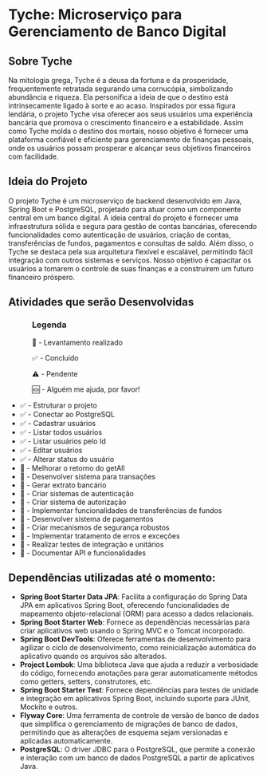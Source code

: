 <h1>Tyche: Microserviço para Gerenciamento de Banco Digital</h1>

<h2>Sobre Tyche</h2>
Na mitologia grega, Tyche é a deusa da fortuna e da prosperidade, frequentemente retratada segurando uma cornucópia, simbolizando abundância e riqueza. Ela personifica a ideia de que o destino está intrinsecamente ligado à sorte e ao acaso. Inspirados por essa figura lendária, o projeto Tyche visa oferecer aos seus usuários uma experiência bancária que promova o crescimento financeiro e a estabilidade. Assim como Tyche molda o destino dos mortais, nosso objetivo é fornecer uma plataforma confiável e eficiente para gerenciamento de finanças pessoais, onde os usuários possam prosperar e alcançar seus objetivos financeiros com facilidade.

<h2>Ideia do Projeto</h2>
O projeto Tyche é um microserviço de backend desenvolvido em Java, Spring Boot e PostgreSQL, projetado para atuar como um componente central em um banco digital. A ideia central do projeto é fornecer uma infraestrutura sólida e segura para gestão de contas bancárias, oferecendo funcionalidades como autenticação de usuários, criação de contas, transferências de fundos, pagamentos e consultas de saldo. Além disso, o Tyche se destaca pela sua arquitetura flexível e escalável, permitindo fácil integração com outros sistemas e serviços. Nosso objetivo é capacitar os usuários a tomarem o controle de suas finanças e a construírem um futuro financeiro próspero.

<h2>Atividades que serão Desenvolvidas</h2>
<ul>
    <ol><h3>Legenda</h3></ol>
    <ol>📝 - Levantamento realizado</ol>
    <ol>✅ - Concluído</ol>
    <ol>⚠️ - Pendente</ol>
    <ol>🆘 - Alguém me ajuda, por favor!</ol>
</ul>

<ul>
    <li>✅ - Estruturar o projeto</li>
    <li>✅ - Conectar ao PostgreSQL</li>
    <li>✅ - Cadastrar usuários</li>
    <li>✅ - Listar todos usuários</li>
    <li>✅ - Listar usuários pelo Id</li>
    <li>✅ - Editar usuários</li>
    <li>✅ - Alterar status do usuário</li>
    <li>📝 - Melhorar o retorno do getAll</li>
    <li>📝 - Desenvolver sistema para transações</li>
    <li>📝 - Gerar extrato bancário</li>
    <li>📝 - Criar sistemas de autenticação</li>
    <li>📝 - Criar sistema de autorização</li>
    <li>📝 - Implementar funcionalidades de transferências de fundos</li>
    <li>📝 - Desenvolver sistema de pagamentos</li>
    <li>📝 - Criar mecanismos de segurança robustos</li>
    <li>📝 - Implementar tratamento de erros e exceções</li>
    <li>📝 - Realizar testes de integração e unitários</li>
    <li>📝 - Documentar API e funcionalidades</li>
</ul>

<h2>Dependências utilizadas até o momento:</h2>

<ul>
  <li><b>Spring Boot Starter Data JPA</b>: Facilita a configuração do Spring Data JPA em aplicativos Spring Boot, oferecendo funcionalidades de mapeamento objeto-relacional (ORM) para acesso a dados relacionais.</li>
  <li><b>Spring Boot Starter Web</b>: Fornece as dependências necessárias para criar aplicativos web usando o Spring MVC e o Tomcat incorporado.</li>
  <li><b>Spring Boot DevTools</b>: Oferece ferramentas de desenvolvimento para agilizar o ciclo de desenvolvimento, como reinicialização automática do aplicativo quando os arquivos são alterados.</li>
  <li><b>Project Lombok</b>: Uma biblioteca Java que ajuda a reduzir a verbosidade do código, fornecendo anotações para gerar automaticamente métodos como getters, setters, construtores, etc.</li>
  <li><b>Spring Boot Starter Test</b>: Fornece dependências para testes de unidade e integração em aplicativos Spring Boot, incluindo suporte para JUnit, Mockito e outros.</li>
  <li><b>Flyway Core</b>: Uma ferramenta de controle de versão de banco de dados que simplifica o gerenciamento de migrações de banco de dados, permitindo que as alterações de esquema sejam versionadas e aplicadas automaticamente.</li>
  <li><b>PostgreSQL</b>: O driver JDBC para o PostgreSQL, que permite a conexão e interação com um banco de dados PostgreSQL a partir de aplicativos Java.</li>
</ul>
